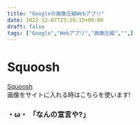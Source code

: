```yaml
---
title: "Googleの画像圧縮Webアプリ"
date: 2022-12-07T23:29:15+09:00
draft: false
tags: ["Google","Webアプリ","画像圧縮","",]
---
```


# Squoosh
[Squoosh](https://squoosh.app/)  
画像をサイトに入れる時はこちらを使います!

<!--more-->

### ・ω・ 「なんの宣言や?」